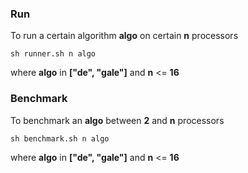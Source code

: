 ### Run
To run a certain algorithm **algo** on certain **n** processors
```
sh runner.sh n algo
```
where **algo** in **["de", "gale"]** and **n** <= **16**

### Benchmark
To benchmark an **algo** between **2** and **n** processors
```
sh benchmark.sh n algo
```
where **algo** in **["de", "gale"]** and **n** <= **16**
